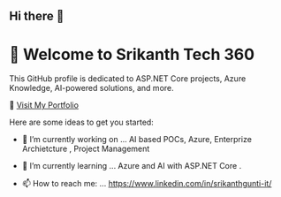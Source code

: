 ## Hi there 👋
# 👋 Welcome to Srikanth Tech 360

This GitHub profile is dedicated to ASP.NET Core projects, Azure Knowledge, AI-powered solutions, and more.

🔗 [Visit My Portfolio](https://github.com/srikanth-tech360/aspnetcore-pdf-features-header-watermark-logo)

Here are some ideas to get you started:

- 🔭 I’m currently working on ... AI based POCs, Azure, Enterprize Archietcture , Project Management
- 🌱 I’m currently learning ... Azure and AI with ASP.NET Core
.

- 📫 How to reach me: ... https://www.linkedin.com/in/srikanthgunti-it/


